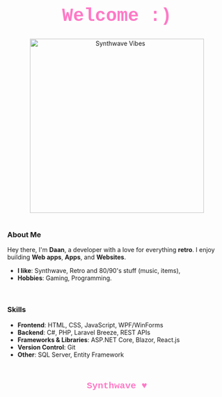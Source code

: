 <!-- Header -->
<h1 align="center" style="font-family: 'Courier New', monospace; color: #ff79c6; font-size: 3em;">Welcome :)</h1>

<div align="center">
  <img src="https://github.com/user-attachments/assets/7831bd7b-0756-4677-a498-258eec72eac9" alt="Synthwave Vibes" width="400"/>
</div>


<br />

<!-- Introduction Section -->
### About Me
Hey there, I'm **Daan**, a developer with a love for everything **retro**. I enjoy building **Web apps**, **Apps**, and **Websites**.

- **I like**: Synthwave, Retro and 80/90's stuff (music, items), 
- **Hobbies**: Gaming, Programming.

<br />

<!-- Skills Section -->
### Skills
- **Frontend**: HTML, CSS, JavaScript, WPF/WinForms
- **Backend**: C#, PHP, Laravel Breeze, REST APIs
- **Frameworks & Libraries**: ASP.NET Core, Blazor, React.js
- **Version Control**: Git
- **Other**: SQL Server, Entity Framework

<br />
<!-- Footer Section -->
<p align="center" style="color: #ff79c6; font-family: 'Courier New', monospace; font-size: 1.5em;">
  <B>Synthwave ♥</B>
</p>


